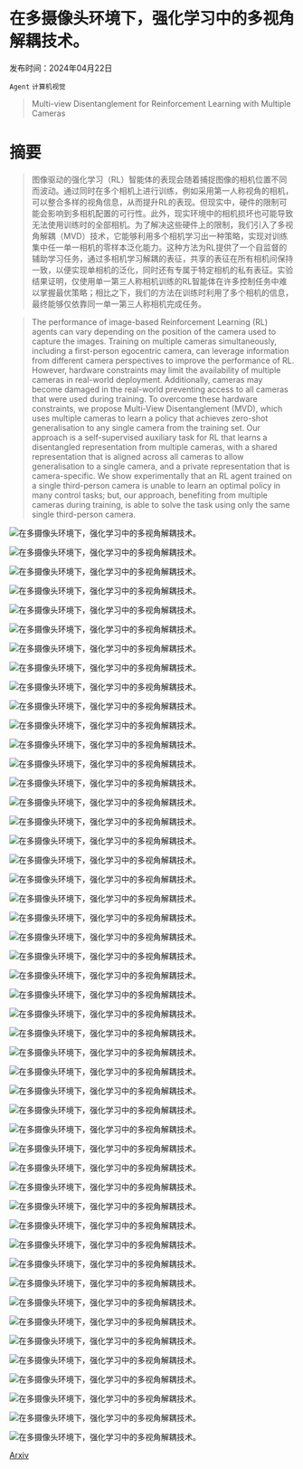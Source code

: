 # 在多摄像头环境下，强化学习中的多视角解耦技术。

发布时间：2024年04月22日

`Agent` `计算机视觉`

> Multi-view Disentanglement for Reinforcement Learning with Multiple Cameras

# 摘要

> 图像驱动的强化学习（RL）智能体的表现会随着捕捉图像的相机位置不同而波动。通过同时在多个相机上进行训练，例如采用第一人称视角的相机，可以整合多样的视角信息，从而提升RL的表现。但现实中，硬件的限制可能会影响到多相机配置的可行性。此外，现实环境中的相机损坏也可能导致无法使用训练时的全部相机。为了解决这些硬件上的限制，我们引入了多视角解耦（MVD）技术，它能够利用多个相机学习出一种策略，实现对训练集中任一单一相机的零样本泛化能力。这种方法为RL提供了一个自监督的辅助学习任务，通过多相机学习解耦的表征，共享的表征在所有相机间保持一致，以便实现单相机的泛化，同时还有专属于特定相机的私有表征。实验结果证明，仅使用单一第三人称相机训练的RL智能体在许多控制任务中难以掌握最优策略；相比之下，我们的方法在训练时利用了多个相机的信息，最终能够仅依靠同一单一第三人称相机完成任务。

> The performance of image-based Reinforcement Learning (RL) agents can vary depending on the position of the camera used to capture the images. Training on multiple cameras simultaneously, including a first-person egocentric camera, can leverage information from different camera perspectives to improve the performance of RL. However, hardware constraints may limit the availability of multiple cameras in real-world deployment. Additionally, cameras may become damaged in the real-world preventing access to all cameras that were used during training. To overcome these hardware constraints, we propose Multi-View Disentanglement (MVD), which uses multiple cameras to learn a policy that achieves zero-shot generalisation to any single camera from the training set. Our approach is a self-supervised auxiliary task for RL that learns a disentangled representation from multiple cameras, with a shared representation that is aligned across all cameras to allow generalisation to a single camera, and a private representation that is camera-specific. We show experimentally that an RL agent trained on a single third-person camera is unable to learn an optimal policy in many control tasks; but, our approach, benefiting from multiple cameras during training, is able to solve the task using only the same single third-person camera.

![在多摄像头环境下，强化学习中的多视角解耦技术。](../../../paper_images/2404.14064/soccer_first_person.png)

![在多摄像头环境下，强化学习中的多视角解耦技术。](../../../paper_images/2404.14064/soccer_third_person.png)

![在多摄像头环境下，强化学习中的多视角解耦技术。](../../../paper_images/2404.14064/x1.png)

![在多摄像头环境下，强化学习中的多视角解耦技术。](../../../paper_images/2404.14064/panda_camera2.png)

![在多摄像头环境下，强化学习中的多视角解耦技术。](../../../paper_images/2404.14064/panda_camera0.png)

![在多摄像头环境下，强化学习中的多视角解耦技术。](../../../paper_images/2404.14064/panda_camera1.png)

![在多摄像头环境下，强化学习中的多视角解耦技术。](../../../paper_images/2404.14064/x2.png)

![在多摄像头环境下，强化学习中的多视角解耦技术。](../../../paper_images/2404.14064/x3.png)

![在多摄像头环境下，强化学习中的多视角解耦技术。](../../../paper_images/2404.14064/x4.png)

![在多摄像头环境下，强化学习中的多视角解耦技术。](../../../paper_images/2404.14064/x5.png)

![在多摄像头环境下，强化学习中的多视角解耦技术。](../../../paper_images/2404.14064/x6.png)

![在多摄像头环境下，强化学习中的多视角解耦技术。](../../../paper_images/2404.14064/x7.png)

![在多摄像头环境下，强化学习中的多视角解耦技术。](../../../paper_images/2404.14064/x8.png)

![在多摄像头环境下，强化学习中的多视角解耦技术。](../../../paper_images/2404.14064/x9.png)

![在多摄像头环境下，强化学习中的多视角解耦技术。](../../../paper_images/2404.14064/x10.png)

![在多摄像头环境下，强化学习中的多视角解耦技术。](../../../paper_images/2404.14064/x11.png)

![在多摄像头环境下，强化学习中的多视角解耦技术。](../../../paper_images/2404.14064/x12.png)

![在多摄像头环境下，强化学习中的多视角解耦技术。](../../../paper_images/2404.14064/x13.png)

![在多摄像头环境下，强化学习中的多视角解耦技术。](../../../paper_images/2404.14064/x14.png)

![在多摄像头环境下，强化学习中的多视角解耦技术。](../../../paper_images/2404.14064/x15.png)

![在多摄像头环境下，强化学习中的多视角解耦技术。](../../../paper_images/2404.14064/x16.png)

![在多摄像头环境下，强化学习中的多视角解耦技术。](../../../paper_images/2404.14064/x17.png)

![在多摄像头环境下，强化学习中的多视角解耦技术。](../../../paper_images/2404.14064/x18.png)

![在多摄像头环境下，强化学习中的多视角解耦技术。](../../../paper_images/2404.14064/x19.png)

![在多摄像头环境下，强化学习中的多视角解耦技术。](../../../paper_images/2404.14064/x20.png)

![在多摄像头环境下，强化学习中的多视角解耦技术。](../../../paper_images/2404.14064/x21.png)

![在多摄像头环境下，强化学习中的多视角解耦技术。](../../../paper_images/2404.14064/x22.png)

![在多摄像头环境下，强化学习中的多视角解耦技术。](../../../paper_images/2404.14064/x23.png)

![在多摄像头环境下，强化学习中的多视角解耦技术。](../../../paper_images/2404.14064/x24.png)

![在多摄像头环境下，强化学习中的多视角解耦技术。](../../../paper_images/2404.14064/x25.png)

![在多摄像头环境下，强化学习中的多视角解耦技术。](../../../paper_images/2404.14064/x26.png)

![在多摄像头环境下，强化学习中的多视角解耦技术。](../../../paper_images/2404.14064/x27.png)

![在多摄像头环境下，强化学习中的多视角解耦技术。](../../../paper_images/2404.14064/x28.png)

![在多摄像头环境下，强化学习中的多视角解耦技术。](../../../paper_images/2404.14064/x29.png)

![在多摄像头环境下，强化学习中的多视角解耦技术。](../../../paper_images/2404.14064/panda_camera2.png)

![在多摄像头环境下，强化学习中的多视角解耦技术。](../../../paper_images/2404.14064/panda_camera0.png)

![在多摄像头环境下，强化学习中的多视角解耦技术。](../../../paper_images/2404.14064/panda_camera1.png)

![在多摄像头环境下，强化学习中的多视角解耦技术。](../../../paper_images/2404.14064/panda_cube_cam2.png)

![在多摄像头环境下，强化学习中的多视角解耦技术。](../../../paper_images/2404.14064/panda_cube_cam0.png)

![在多摄像头环境下，强化学习中的多视角解耦技术。](../../../paper_images/2404.14064/panda_cube_cam1.png)

![在多摄像头环境下，强化学习中的多视角解耦技术。](../../../paper_images/2404.14064/soccer_first_person.png)

![在多摄像头环境下，强化学习中的多视角解耦技术。](../../../paper_images/2404.14064/soccer_third_person.png)

![在多摄像头环境下，强化学习中的多视角解耦技术。](../../../paper_images/2404.14064/basketball_first_person.png)

![在多摄像头环境下，强化学习中的多视角解耦技术。](../../../paper_images/2404.14064/basketball_third_person.png)

![在多摄像头环境下，强化学习中的多视角解耦技术。](../../../paper_images/2404.14064/pick_place_first_person.png)

![在多摄像头环境下，强化学习中的多视角解耦技术。](../../../paper_images/2404.14064/pick_place_third_person.png)

![在多摄像头环境下，强化学习中的多视角解耦技术。](../../../paper_images/2404.14064/peg_first_person.png)

![在多摄像头环境下，强化学习中的多视角解耦技术。](../../../paper_images/2404.14064/peg_third_person.png)

[Arxiv](https://arxiv.org/abs/2404.14064)